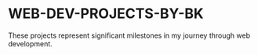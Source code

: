 # WEB-DEV-PROJECTS-BY-BK
These projects represent significant milestones in my journey through web development.
